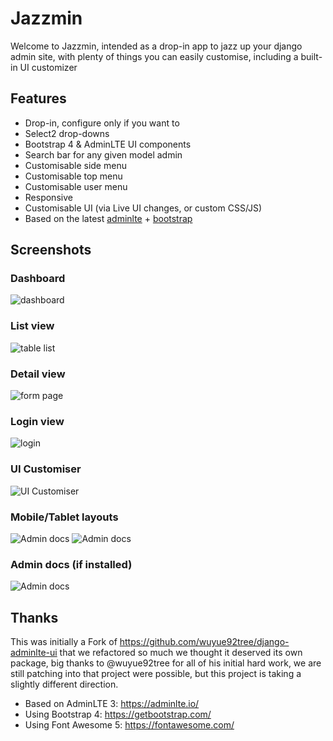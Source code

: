 # Jazzmin

Welcome to Jazzmin, intended as a drop-in app to jazz up your django admin site, with plenty of things you can easily 
customise, including a built-in UI customizer 

## Features

- Drop-in, configure only if you want to
- Select2 drop-downs
- Bootstrap 4 & AdminLTE UI components
- Search bar for any given model admin
- Customisable side menu
- Customisable top menu
- Customisable user menu
- Responsive
- Customisable UI (via Live UI changes, or custom CSS/JS)
- Based on the latest [adminlte](https://adminlte.io/) + [bootstrap](https://getbootstrap.com/)

## Screenshots

### Dashboard
![dashboard](./img/dashboard.png)

### List view
![table list](./img/list_view.png)

### Detail view
![form page](./img/detail_view.png)

### Login view
![login](./img/login.png)

### UI Customiser
![UI Customiser](./img/ui_customiser.png)

### Mobile/Tablet layouts
![Admin docs](./img/dashboard_mobile.png)
![Admin docs](./img/dashboard_tablet.png)

### Admin docs (if installed)
![Admin docs](./img/admin_docs.png)

## Thanks
This was initially a Fork of https://github.com/wuyue92tree/django-adminlte-ui that we refactored so much we thought it
deserved its own package, big thanks to @wuyue92tree for all of his initial hard work, we are still patching into that
project were possible, but this project is taking a slightly different direction.

- Based on AdminLTE 3: https://adminlte.io/
- Using Bootstrap 4: https://getbootstrap.com/
- Using Font Awesome 5: https://fontawesome.com/
